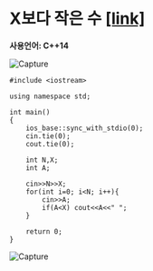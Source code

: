 # X보다 작은 수 [[link]](https://www.acmicpc.net/problem/10871)
**사용언어: C++14**

![Capture](https://user-images.githubusercontent.com/38516906/65825685-c9efc480-e247-11e9-89d4-7cdb64e08d42.PNG)

```
#include <iostream>

using namespace std;

int main()
{
    ios_base::sync_with_stdio(0);
    cin.tie(0);
    cout.tie(0);
    
    int N,X;
    int A;
    
    cin>>N>>X;
    for(int i=0; i<N; i++){
        cin>>A;
        if(A<X) cout<<A<<" ";
    }
        
    return 0;
}
```
![Capture](https://user-images.githubusercontent.com/38516906/65825678-ae84b980-e247-11e9-8bdb-73e2b0d2d276.PNG)
